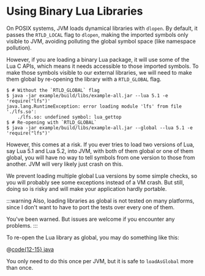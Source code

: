 # Using Binary Lua Libraries

On POSIX systems, JVM loads dynamical libraries with `dlopen`.
By default, it passes the `RTLD_LOCAL` flag to `dlopen`,
making the imported symbols only visible to JVM,
avoiding polluting the global symbol space (like namespace pollution).

However, if you are loading a binary Lua package, it will use some of the Lua C APIs,
which means it needs accessible to those imported symbols.
To make those symbols visible to our external libraries,
we will need to make them global by re-opening the library with a `RTLD_GLOBAL` flag.

```console
$ # Without the `RTLD_GLOBAL` flag
$ java -jar example/build/libs/example-all.jar --lua 5.1 -e 'require("lfs")'
java.lang.RuntimeException: error loading module 'lfs' from file './lfs.so':
	./lfs.so: undefined symbol: lua_gettop
$ # Re-opening with `RTLD_GLOBAL`
$ java -jar example/build/libs/example-all.jar --global --lua 5.1 -e 'require("lfs")'
```

However, this comes at a risk. If you ever tries to load two versions of Lua, say Lua 5.1 and Lua 5.2,
into JVM, with both of them global or one of them global, you will have no way to tell symbols from
one version to those from another.
JVM will very likely just crash on this.

We prevent loading multiple global Lua versions by some simple checks,
so you will probably see some exceptions instead of a VM crash.
But still, doing so is risky and will make your application hardly portable.

:::warning
Also, loading libraries as global is not tested on many platforms,
since I don't want to have to port the tests over every one of them.

You've been warned. But issues are welcome if you encounter any problems.
:::

To re-open the Lua library as global, you may do something like this:

<!-- @code:loadAsGlobalTest -->
@[code{12-15} java](../example/src/test/java/party/iroiro/luajava/docs/RtldExampleTest.java)

You only need to do this once per JVM, but it is safe to `loadAsGlobal` more than once.
